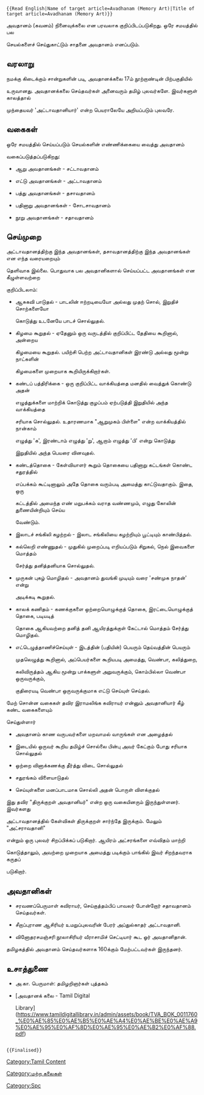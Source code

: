 ```{=mediawiki}
{{Read English|Name of target article=Avadhanam (Memory Art)|Title of target article=Avadhanam (Memory Art)}}
```
அவதானம் (கவனம்) நினைவுக்கலை என பரவலாக குறிப்பிடப்படுகிறது. ஒரே சமயத்தில் பல
செயல்களைச் செய்துகாட்டும் சாதனை அவதானம் எனப்படும்.

## வரலாறு

நமக்கு கிடைக்கும் சான்றுகளின் படி, அவதானக்கலை 17ம் நூற்றாண்டின் பிற்பகுதியில்
உருவானது. அவதானக்கலை செய்தவர்கள் அனைவரும் தமிழ் புலவர்களே. இவர்களுள் காலத்தால்
முந்தையவர் \'அட்டாவதானியார்\' என்ற பெயராலேயே அறியப்படும் புலவரே.

## வகைகள்

ஒரே சமயத்தில் செய்யப்படும் செயல்களின் எண்ணிக்கையை வைத்து அவதானம்
வகைப்படுத்தப்படுகிறது:

-   ஆறு அவதானங்கள் - சட்டாவதானம்
-   எட்டு அவதானங்கள் - அட்டாவதானம்
-   பத்து அவதானங்கள் - தசாவதானம்
-   பதினாறு அவதானங்கள் - சோடசாவதானம்
-   நூறு அவதானங்கள் - சதாவதானம்

## செய்முறை

அட்டாவதானத்திற்கு இந்த அவதானங்கள், தசாவதானத்திற்கு இந்த அவதானங்கள் என எந்த வரையறையும்
தெளிவாக இல்லை. பொதுவாக பல அவதானிகளால் செய்யப்பட்ட அவதானங்கள் என கீழுள்ளவற்றை
குறிப்பிடலாம்:

-   ஆசுகவி பாடுதல் - பாடலின் ஈற்றடியையோ அல்லது முதற் சொல், இறுதிச் சொற்களையோ
    கொடுத்து உடனேயே பாடச் சொல்லுதல்.
-   கிழமை கூறுதல் - ஏதேனும் ஒரு வருடத்தில் குறிப்பிட்ட தேதியை கூறினால், அன்றைய
    கிழமையை கூறுதல். பயிற்சி பெற்ற அட்டாவதானிகள் இரண்டு அல்லது மூன்று நாட்களின்
    கிழமைகளை முறையாக கூறியிருக்கிறார்கள்.
-   கண்டப் பத்திரிக்கை - ஒரு குறிப்பிட்ட வாக்கியத்தை மனதில் வைத்துக் கொண்டு அதன்
    எழுத்துக்களை மாற்றிக் கொடுத்து குழப்பம் ஏற்படுத்தி இறுதியில் அந்த வாக்கியத்தை
    சரியாக சொல்லுதல். உதாரணமாக \"ஆறுமுகம் பிள்ளை\" என்ற வாக்கியத்தில் நான்காம்
    எழுத்து \'க\', இரண்டாம் எழுத்து \'று\', ஆறாம் எழுத்து \'பி\' என்று கொடுத்து
    இறுதியில் அந்த பெயரை வினவுதல்.
-   கண்டத்தொகை - கேள்வியாளர் கூறும் தொகையை பதினாறு கட்டங்கள் கொண்ட சதுரத்தில்
    எப்பக்கம் கூட்டினாலும் அதே தொகை வரும்படி அமைத்து காட்டுவதாகும். இதை, ஒரு
    கட்டத்தில் அமைந்த எண் மறுபக்கம் வராத வண்ணமும், எழுது கோலின் துணையின்றியும் செய்ய
    வேண்டும்.
-   இலாடச் சங்கிலி கழற்றல் - இலாட சங்கிலியை கழற்றியும் பூட்டியும் காண்பித்தல்.
-   கல்லெறி எண்ணுதல் - முதுகில் முறைப்படி எறியப்படும் சிறுகல், நெல் இவைகளை மொத்தம்
    சேர்த்து தனித்தனியாக சொல்லுதல்.
-   முருகன் புகழ் மொழிதல் - அவதானம் துவங்கி முடியும் வரை \'சண்முக நாதன்\' என்று
    அடிக்கடி கூறுதல்.
-   காலக் கணிதம் - கணக்குகளை ஒற்றையொழுக்குத் தொகை, இரட்டையொழுக்குத் தொகை, படியடித்
    தொகை ஆகியவற்றை தனித் தனி ஆயிரத்துக்குள் கேட்டால் மொத்தம் சேர்த்து மொழிதல்.
-   எட்டெழுத்தாணிச்செய்யுள் - இடத்தின் (பதியின்) பெயரும் தெய்வத்தின் பெயரும்
    முதலெழுத்து கூறினால், அப்பெயர்களை கூறியபடி அமைத்து, வெண்பா, கலித்துறை,
    கலிவிருத்தம் ஆகிய மூன்று பாக்களுள் அறுவருக்கும், கொம்பில்லா வெண்பா ஒருவருக்கும்,
    குதிரையடி வெண்பா ஒருவருக்குமாக எட்டு செய்யுள் செய்தல்.

மேற் சொன்ன வகைகள் தவிர இராமலிங்க கவிராயர் என்னும் அவதானியார் கீழ் கண்ட வகைகளையும்
செய்துள்ளார்

-   அவதானம் காண வருபவர்களை மறவாமல் வாருங்கள் என அழைத்தல்
-   இடையில் ஒருவர் கூறிய தமிழ்ச் சொல்லை பின்பு அவர் கேட்கும் போது சரியாக சொல்லுதல்
-   ஒற்றை வினாக்கணக்கு தீர்த்து விடை சொல்லுதல்
-   சதுரங்கம் விளையாடுதல்
-   செய்யுள்களை மனப்பாடமாக சொல்லி அதன் பொருள் விளக்குதல்

இது தவிர \"திருக்குறள் அவதானியர்\" என்ற ஒரு வகையினரும் இருந்துள்ளனர். இவர்களது
அட்டாவதானத்தில் கேள்விகள் திருக்குறள் சார்ந்தே இருக்கும். மேலும் \"அட்சராவதானி\"
என்றும் ஒரு புலவர் சிறப்பிக்கப் படுகிறார். ஆயிரம் அட்சரங்களை எவ்விதம் மாற்றி
கொடுத்தாலும், அவற்றை முறையாக அமைத்து படிக்கும் பாங்கில் இவர் சிறந்தவராக கருதப்
படுகிறார்.

## அவதானிகள்

-   சரவணப்பெருமாள் கவிராயர், செய்குத்தம்பிப் பாவலர் போன்றோர் சதாவதானம் செய்தவர்கள்.
-   சீறாப்புராண ஆசிரியர் உமறுப்புலவரின் பேரர் அப்துல்காதர் அட்டாவதானி.
-   வினோதரசமஞ்சரி நூலாசிரியர் வீராசாமிச் செட்டியார் கூட ஓர் அவதானிதான்.

தமிழகத்தில் அவதானம் செய்தவர்களாக 160க்கும் மேற்பட்டவர்கள் இருந்தனர்.

## உசாத்துணை

-   அ.கா. பெருமாள்: தமிழறிஞர்கள் புத்தகம்
-   [அவதானக் கலை - Tamil Digital
    Library](https://www.tamildigitallibrary.in/admin/assets/book/TVA_BOK_0011760_%E0%AE%85%E0%AE%B5%E0%AE%A4%E0%AE%BE%E0%AE%A9%E0%AE%95%E0%AF%8D%E0%AE%95%E0%AE%B2%E0%AF%88.pdf)

```{=mediawiki}
{{Finalised}}
```
[Category:Tamil Content](Category:Tamil_Content "wikilink")
[Category:மற்ற கலைகள்](Category:மற்ற_கலைகள் "wikilink")
[Category:Spc](Category:Spc "wikilink")
